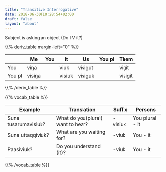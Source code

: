 ```yaml
---
title: "Transitive Interrogative"
date: 2018-06-30T10:28:54+02:00
draft: false
layout: "about"
---
```

Subject is asking an object (Do I V it?).

{{% deriv_table margin-left="0" %}}

|      |Me    |You | It   |  Us   |You pl|Them   |
|------|---   |--- |----- |------ |------|------ |
|You   |viŋa  |    |viuk  |visigut|      |vigit  |
|You pl|visiŋa|    |visiuk|visiguk|      |visigit|
{{% /deriv_table %}}


{{% vocab_table %}}

|Example|Translation|Suffix|Persons|
|--- |--- |--- |--- |
|Suna tusarumavisiuk?|What do you(plural) want to hear?|-visiuk|You plural - it|
|Suna uttaqqiviuk?|What are you waiting for?|-viuk|You - it|
|Paasiviuk?|Do you understand (it)?|-viuk|You - it|
{{% /vocab_table %}}